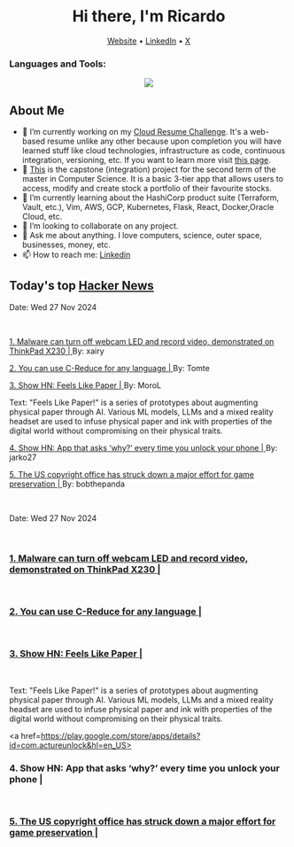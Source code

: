 
<!-- This is an HTML comment in your markdown file -->

<h1 align="center">Hi there, I'm Ricardo</h1>
<p align="center">
  <a href="ricardorompar.com">Website</a> •
  <a href="https://www.linkedin.com/in/ricardo-romero-paredes/">LinkedIn</a> •
  <a href="https://twitter.com/ricardorompar">X</a>
</p>

<h3 align="left">Languages and Tools:</h3>
<p align="center">
  <a href="https://skillicons.dev">
    <img src="https://skillicons.dev/icons?i=terraform,aws,gcp,git,kubernetes,react,js,docker,ubuntu" />
  </a>
</p>

<h2>About Me</h2>
<ul>
  <li>🔭 I’m currently working on my <a href="https://github.com/ricardorompar/cloudResumeChallenge">Cloud Resume Challenge</a>. It's a web-based resume unlike any other because upon completion you will have learned stuff like cloud technologies, infrastructure as code, continuous integration, versioning, etc. If you want to learn more visit <a href="https://cloudresumechallenge.dev/docs/the-challenge/aws/">this page</a>.
  </li>

  <li>🔭 <a href="https://github.com/ricardorompar/capstoneT2">This</a> is the capstone (integration) project for the second term of the master in Computer Science. It is a basic 3-tier app that allows users to access, modify and create stock a portfolio of their favourite stocks.
  </li>

  <li>🌱 I’m currently learning about the HashiCorp product suite (Terraform, Vault, etc.), Vim, AWS, GCP, Kubernetes, Flask, React, Docker,Oracle Cloud, etc.
  </li>

  <li>👯 I’m looking to collaborate on any project.</li>
  <li>💬 Ask me about anything. I love computers, science, outer space, businesses, money, etc.</li>
  <li>📫 How to reach me: <a href="https://www.linkedin.com/in/ricardo-romero-paredes/">Linkedin</a></li>
</ul>

<h2>Today's top <a href='https://news.ycombinator.com/'>Hacker News</a></h2>
<p>
    Date: Wed 27 Nov 2024
</p> </br>

<p>
    <a href=https://github.com/xairy/lights-out>
        1. Malware can turn off webcam LED and record video, demonstrated on ThinkPad X230 |
    </a>
    By: xairy
</p>

<p>
    <a href=https://bernsteinbear.com/blog/creduce/>
        2. You can use C-Reduce for any language |
    </a>
    By: Tomte
</p>

<p>
    <a href=https://www.lukasmoro.com/paper>
        3. Show HN: Feels Like Paper |
    </a>
    By: MoroL
</p>

<p>
Text: &quot;Feels Like Paper!&quot; is a series of prototypes about augmenting physical paper through AI. Various ML models, LLMs and a mixed reality headset are used to infuse physical paper and ink with properties of the digital world without compromising on their physical traits. </br>
</p>

<p>
    <a href=https://play.google.com/store/apps/details?id=com.actureunlock&hl=en_US>
        4. Show HN: App that asks ‘why?’ every time you unlock your phone |
    </a>
    By: jarko27
</p>

<p>
    <a href=https://www.gamesradar.com/games/publishers-are-absolutely-terrified-preserved-video-games-would-be-used-for-recreational-purposes-so-the-us-copyright-office-has-struck-down-a-major-effort-for-game-preservation/>
        5. The US copyright office has struck down a major effort for game preservation |
    </a>
    By: bobthepanda
</p>
</br>
<p>
    Date: Wed 27 Nov 2024
</p> </br>

<a href=https://github.com/xairy/lights-out>
    <h3>
        1. Malware can turn off webcam LED and record video, demonstrated on ThinkPad X230 |
    </h3>
</a> </br>

<a href=https://bernsteinbear.com/blog/creduce/>
    <h3>
        2. You can use C-Reduce for any language |
    </h3>
</a> </br>

<a href=https://www.lukasmoro.com/paper>
    <h3>
        3. Show HN: Feels Like Paper |
    </h3>
</a> </br>

<p>
Text: &quot;Feels Like Paper!&quot; is a series of prototypes about augmenting physical paper through AI. Various ML models, LLMs and a mixed reality headset are used to infuse physical paper and ink with properties of the digital world without compromising on their physical traits. </br>
</p>

<a href=https://play.google.com/store/apps/details?id=com.actureunlock&hl=en_US>
    <h3>
        4. Show HN: App that asks ‘why?’ every time you unlock your phone |
    </h3>
</a> </br>

<a href=https://www.gamesradar.com/games/publishers-are-absolutely-terrified-preserved-video-games-would-be-used-for-recreational-purposes-so-the-us-copyright-office-has-struck-down-a-major-effort-for-game-preservation/>
    <h3>
        5. The US copyright office has struck down a major effort for game preservation |
    </h3>
</a> </br>





